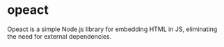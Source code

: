 # opeact
Opeact is a simple Node.js library for embedding HTML in JS, eliminating the need for external dependencies.
